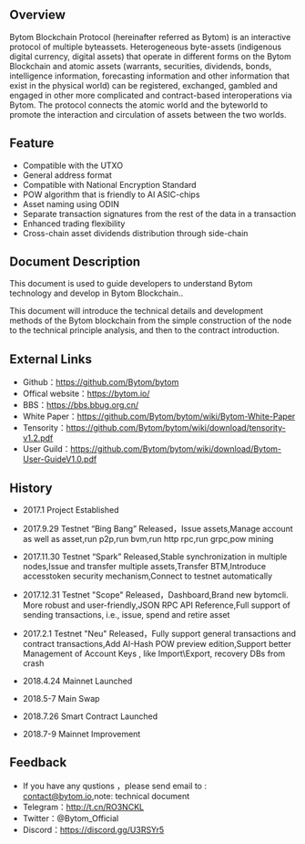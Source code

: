 ## Overview

Bytom Blockchain Protocol (hereinafter referred as Bytom) is an interactive protocol of multiple byteassets. Heterogeneous byte-assets (indigenous digital currency, digital assets) that operate in different forms on the Bytom Blockchain and atomic assets (warrants, securities, dividends, bonds, intelligence information, forecasting information and other information that exist in the physical world) can be registered, exchanged, gambled and engaged in other more complicated and contract-based interoperations via Bytom. The protocol connects the atomic world and the byteworld to promote the interaction and circulation of assets between the two worlds.

## Feature

- Compatible with the UTXO
- General address format
- Compatible with National Encryption Standard
- POW algorithm that is friendly to AI ASIC-chips
- Asset naming using ODIN
- Separate transaction signatures from the rest of the data in a transaction
- Enhanced trading flexibility
- Cross-chain asset dividends distribution through side-chain

## Document Description

This document is used to guide developers to understand Bytom technology and develop in Bytom Blockchain..

This document will introduce the technical details and development methods of the Bytom blockchain from the simple construction of the node to the technical principle analysis, and then to the contract introduction.

## External Links

- Github：https://github.com/Bytom/bytom
- Offical website：https://bytom.io/
- BBS：https://bbs.bbug.org.cn/
- White Paper：https://github.com/Bytom/bytom/wiki/Bytom-White-Paper
- Tensority：https://github.com/Bytom/bytom/wiki/download/tensority-v1.2.pdf
- User Guild：https://github.com/Bytom/bytom/wiki/download/Bytom-User-GuideV1.0.pdf

## History

- 2017.1 Project Established

- 2017.9.29 Testnet “Bing Bang” Released，Issue assets,Manage account as well as asset,run p2p,run bvm,run http rpc,run grpc,pow mining

- 2017.11.30 Testnet “Spark” Released,Stable synchronization in multiple nodes,Issue and transfer multiple assets,Transfer BTM,Introduce accesstoken security mechanism,Connect to testnet automatically

- 2017.12.31 Testnet "Scope" Released，Dashboard,Brand new bytomcli. More robust and user-friendly,JSON RPC API Reference,Full support of sending transactions, i.e., issue, spend and retire asset

- 2017.2.1 Testnet "Neu" Released，Fully support general transactions and contract transactions,Add AI-Hash POW preview edition,Support better Management of Account Keys , like Import\Export, recovery DBs from crash

- 2018.4.24 Mainnet Launched

- 2018.5-7 Main Swap
- 2018.7.26 Smart Contract Launched 
- 2018.7-9 Mainnet Improvement

## Feedback

- If you have any qustions ，please send email to : contact@bytom.io,note: technical document
- Telegram：http://t.cn/RO3NCKL
- Twitter：@Bytom_Official
- Discord：https://discord.gg/U3RSYr5
